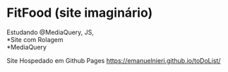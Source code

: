 # FitFood (site imaginário)

Estudando @MediaQuery, JS,
<br >*Site com Rolagem
<br >*MediaQuery



Site Hospedado em Github Pages
https://emanuelnieri.github.io/toDoList/
